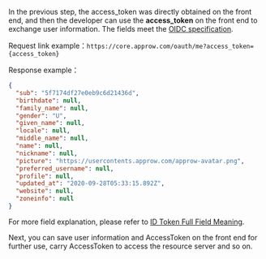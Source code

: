 <IntegrationDetailCard title="Complete Authentication">

In the previous step, the access_token was directly obtained on the front end, and then the developer can use the **access_token** on the front end to exchange user information. The fields meet the [OIDC specification](https://openid.net/specs/openid-connect-core-1_0.html#AuthorizationExamples).

<ApiMethodSpec method="get" host="https://core.approw.com" path="/oauth/me" summary="Use access_token in exchange for user information">
<template slot="queryParams">
<ApiMethodParam name="access_token" type="string" required description="access_token" />
</template>
<template slot="response">
<ApiMethodResponse>

```json
{
  "sub": "5f7174df27e0eb9c6d21436d",
  "birthdate": null,
  "family_name": null,
  "gender": "U",
  "given_name": null,
  "locale": null,
  "middle_name": null,
  "name": null,
  "nickname": null,
  "picture": "https://usercontents.approw.com/approw-avatar.png",
  "preferred_username": null,
  "profile": null,
  "updated_at": "2020-09-28T05:33:15.892Z",
  "website": null,
  "zoneinfo": null
}
```

</ApiMethodResponse>
</template>
</ApiMethodSpec>

Request link example：`https://core.approw.com/oauth/me?access_token={access_token}`

Response example：

```json
{
  "sub": "5f7174df27e0eb9c6d21436d",
  "birthdate": null,
  "family_name": null,
  "gender": "U",
  "given_name": null,
  "locale": null,
  "middle_name": null,
  "name": null,
  "nickname": null,
  "picture": "https://usercontents.approw.com/approw-avatar.png",
  "preferred_username": null,
  "profile": null,
  "updated_at": "2020-09-28T05:33:15.892Z",
  "website": null,
  "zoneinfo": null
}
```

For more field explanation, please refer to [ID Token Full Field Meaning](/concepts/id-token.md#id-token-完整字段含义).

Next, you can save user information and AccessToken on the front end for further use, carry AccessToken to access the resource server and so on.

</IntegrationDetailCard>
